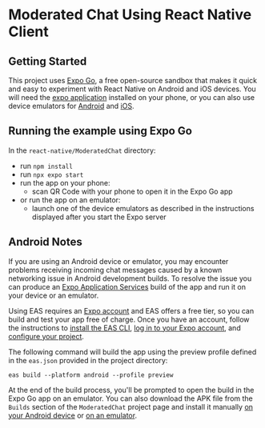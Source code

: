 # Moderated Chat Using React Native Client

## Getting Started

This project uses [Expo Go](https://docs.expo.dev/get-started/expo-go/), a free open-source sandbox that makes it quick and easy to experiment with React Native on Android and iOS devices. You will need the [expo application](https://expo.dev/client) installed on your phone, or you can also use device emulators for [Android](https://docs.expo.dev/workflow/android-studio-emulator/) and [iOS](https://docs.expo.dev/workflow/ios-simulator/).


## Running the example using Expo Go

In the `react-native/ModeratedChat` directory:

- run `npm install`
- run `npx expo start`
- run the app on your phone:
  - scan QR Code with your phone to open it in the Expo Go app
- or run the app on an emulator:
  - launch one of the device emulators as described in the instructions displayed after you start the Expo server

## Android Notes

If you are using an Android device or emulator, you may encounter problems receiving incoming chat messages caused by a known networking issue in Android development builds. To resolve the issue you can produce an [Expo Application Services](https://docs.expo.dev/eas/) build of the app and run it on your device or an emulator.

Using EAS requires an [Expo account](https://docs.expo.dev/build/setup/#an-expo-user-account) and EAS offers a free tier, so you can build and test your app free of charge. Once you have an account, follow the instructions to [install the EAS CLI](https://docs.expo.dev/build/setup/#install-the-latest-eas-cli), [log in to your Expo account](https://docs.expo.dev/build/setup/#log-in-to-your-expo-account), and [configure your project](https://docs.expo.dev/build/setup/#configure-the-project).

The following command will build the app using the preview profile defined in the `eas.json` provided in the project directory:

```
eas build --platform android --profile preview
```

At the end of the build process, you'll be prompted to open the build in the Expo Go app on an emulator. You can also download the APK file from the `Builds` section of the `ModeratedChat` project page and install it manually [on your Android device](https://www.lifewire.com/install-apk-on-android-4177185#toc-transfer-the-apk-installer-via-usb) or [on an emulator](https://developer.android.com/studio/run/emulator-install-add-files).
